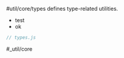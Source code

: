 #util/core/types defines type-related utilities.
- test
- ok

```js_removed:types.js
// types.js
```

#_util/core